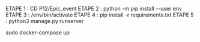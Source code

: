 


ETAPE 1 : CD P12/Epic_event
ETAPE 2 : python -m pip install --user env
ETAPE 3 : /env/bin/activate
ETAPE 4 : pip install -r requirements.txt
ETAPE 5 : python3 manage.py runserver





sudo docker-compose up
